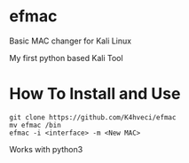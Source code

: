 # efmac
 Basic MAC changer for Kali Linux

My first python based Kali Tool

# How To Install and Use
```
git clone https://github.com/K4hveci/efmac
mv efmac /bin
efmac -i <interface> -m <New MAC>

```
Works with python3